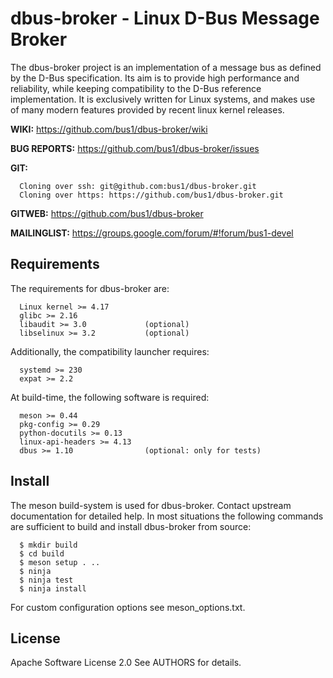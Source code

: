 # dbus-broker - Linux D-Bus Message Broker

The dbus-broker project is an implementation of a message bus as
defined by the D-Bus specification. Its aim is to provide high
performance and reliability, while keeping compatibility to the D-Bus
reference implementation. It is exclusively written for Linux systems,
and makes use of many modern features provided by recent linux kernel
releases.

**WIKI:**
        https://github.com/bus1/dbus-broker/wiki

**BUG REPORTS:**
        https://github.com/bus1/dbus-broker/issues

**GIT:**

```
  Cloning over ssh: git@github.com:bus1/dbus-broker.git
  Cloning over https: https://github.com/bus1/dbus-broker.git
```

**GITWEB:**
        https://github.com/bus1/dbus-broker

**MAILINGLIST:**
        https://groups.google.com/forum/#!forum/bus1-devel

## Requirements

The requirements for dbus-broker are:

```
  Linux kernel >= 4.17
  glibc >= 2.16
  libaudit >= 3.0             (optional)
  libselinux >= 3.2           (optional)
```

Additionally, the compatibility launcher requires:

```
  systemd >= 230
  expat >= 2.2
```

At build-time, the following software is required:

```
  meson >= 0.44
  pkg-config >= 0.29
  python-docutils >= 0.13
  linux-api-headers >= 4.13
  dbus >= 1.10                (optional: only for tests)
```

## Install

The meson build-system is used for dbus-broker. Contact upstream
documentation for detailed help. In most situations the following
commands are sufficient to build and install dbus-broker from source:

```
  $ mkdir build
  $ cd build
  $ meson setup . ..
  $ ninja
  $ ninja test
  $ ninja install
```

For custom configuration options see meson_options.txt.

## License

Apache Software License 2.0
See AUTHORS for details.
